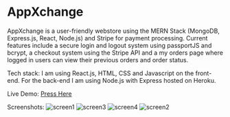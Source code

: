 # AppXchange
AppXchange is a user-friendly webstore using the MERN Stack (MongoDB, Express.js, React, Node.js) and Stripe for payment processing. Current features include a secure login and logout system using passportJS and bcrypt, a checkout system using the Stripe API and a my orders page where logged in users can view their previous orders and order status.

Tech stack: I am using React.js, HTML, CSS and Javascript on the front-end. For the back-end I am using Node.js with Express hosted on Heroku. 

Live Demo: <a href='https://antinf.github.io/AppXchange/#/'>Press Here</a>

Screenshots:
![screen1](https://github.com/antinf/AppXchange/assets/87878255/f691fe44-b2c5-46c4-9a03-dc011926bfbf)
![screen3](https://github.com/antinf/AppXchange/assets/87878255/f4265088-3dbd-45f0-9985-48a9a354c4c3)
![screen4](https://github.com/antinf/AppXchange/assets/87878255/a43cded2-dbef-4afa-bd3f-00a65f6a0f0c)
![screen2](https://github.com/antinf/AppXchange/assets/87878255/88717496-4c6f-414e-9423-9164c0effab1)
